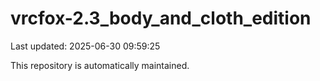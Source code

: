 # vrcfox-2.3_body_and_cloth_edition

Last updated: 2025-06-30 09:59:25

This repository is automatically maintained.
